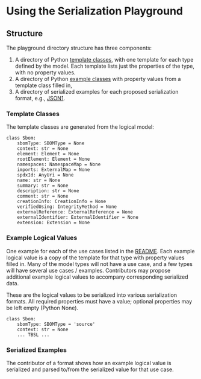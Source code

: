# Using the Serialization Playground

## Structure
The playground directory structure has three components:
1. A directory of Python [template classes](generated), with one template for each type defined by the model.
Each template lists just the properties of the type, with no property values.
2. A directory of Python [example classes](../ex) with property values from a template class filled in,
3. A directory of serialized examples for each proposed serialization format, e.g., [JSON1](../json1).

### Template Classes
The template classes are generated from the logical model:
```
class Sbom:
    sbomType: SBOMType = None
    context: str = None
    element: Element = None
    rootElement: Element = None
    namespaces: NamespaceMap = None
    imports: ExternalMap = None
    spdxId: AnyUri = None
    name: str = None
    summary: str = None
    description: str = None
    comment: str = None
    creationInfo: CreationInfo = None
    verifiedUsing: IntegrityMethod = None
    externalReference: ExternalReference = None
    externalIdentifier: ExternalIdentifier = None
    extension: Extension = None
```

### Example Logical Values
One example for each of the use cases listed in the [README](README.md).
Each example logical value is a copy of the template for that type with property values filled in.
Many of the model types will not have a use case, and a few types will have several use cases / examples.
Contributors may propose additional example logical values to accompany corresponding serialized data.

These are the logical values to be serialized into various serialization formats.
All required properties must have a value; optional properties may be left empty (Python None).
```
class Sbom:
    sbomType: SBOMType = 'source'
    context: str = None
    ... TBSL ...
```
### Serialized Examples
The contributor of a format shows how an example logical value is serialized and parsed
to/from the serialized value for that use case.
